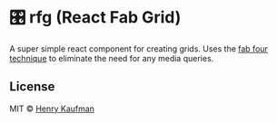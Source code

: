 # 🎛 rfg (React Fab Grid)

A super simple react component for creating grids. Uses the [fab four technique](https://medium.freecodecamp.org/the-fab-four-technique-to-create-responsive-emails-without-media-queries-baf11fdfa848) to eliminate the need for any media queries.

## License

MIT © [Henry Kaufman](http://github.com/hcjk)